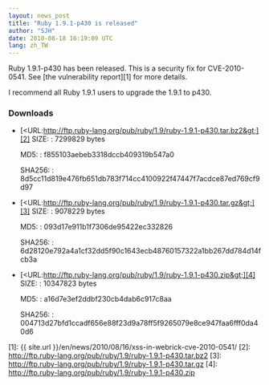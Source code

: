 ```yaml
---
layout: news_post
title: "Ruby 1.9.1-p430 is released"
author: "SJH"
date: 2010-08-18 16:19:09 UTC
lang: zh_TW
---
```


Ruby 1.9.1-p430 has been released. This is a security fix for
CVE-2010-0541. See [the vulnerability report][1] for more details.

I recommend all Ruby 1.9.1 users to upgrade the 1.9.1 to p430.

### Downloads

* [&lt;URL:http://ftp.ruby-lang.org/pub/ruby/1.9/ruby-1.9.1-p430.tar.bz2&gt;][2]
  SIZE:
  : 7299829 bytes

  MD5:
  : f855103aebeb3318dccb409319b547a0

  SHA256:
  : 8d5cc11d819e476fb651db783f714cc4100922f47447f7acdce87ed769cf9d97

* [&lt;URL:http://ftp.ruby-lang.org/pub/ruby/1.9/ruby-1.9.1-p430.tar.gz&gt;][3]
  SIZE:
  : 9078229 bytes

  MD5:
  : 093d17e911b1f7306de95422ec332826

  SHA256:
  : 6d28120e792a4a1cf32dd5f90c1643ecb48760157322a1bb267dd784d14fcb3a

* [&lt;URL:http://ftp.ruby-lang.org/pub/ruby/1.9/ruby-1.9.1-p430.zip&gt;][4]
  SIZE:
  : 10347823 bytes

  MD5:
  : a16d7e3ef2ddbf230cb4dab6c917c8aa

  SHA256:
  : 004713d27bfd1ccadf656e88f23d9a78ff5f9265079e8ce947faa6fff0da40d6



[1]: {{ site.url }}/en/news/2010/08/16/xss-in-webrick-cve-2010-0541/
[2]: http://ftp.ruby-lang.org/pub/ruby/1.9/ruby-1.9.1-p430.tar.bz2
[3]: http://ftp.ruby-lang.org/pub/ruby/1.9/ruby-1.9.1-p430.tar.gz
[4]: http://ftp.ruby-lang.org/pub/ruby/1.9/ruby-1.9.1-p430.zip
